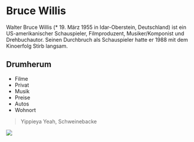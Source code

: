 # Bruce Willis

Walter Bruce Willis (* 19. März 1955 in Idar-Oberstein, Deutschland) ist ein US-amerikanischer Schauspieler, Filmproduzent, Musiker/Komponist und Drehbuchautor. Seinen Durchbruch als Schauspieler hatte er 1988 mit dem Kinoerfolg Stirb langsam.

## Drumherum

* Filme
* Privat
* Musik
* Preise
* Autos
* Wohnort

> Yippieya Yeah, Schweinebacke

<img src="https://en.wikipedia.org/wiki/File:Bruce_Willis_by_Gage_Skidmore_3.jpg">